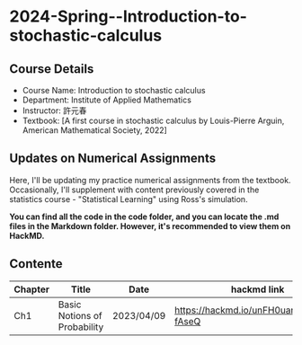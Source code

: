 # 2024-Spring--Introduction-to-stochastic-calculus
## Course Details
- Course Name: Introduction to stochastic calculus
- Department: Institute of Applied Mathematics
- Instructor: 許元春
- Textbook: [A first course in stochastic calculus by Louis-Pierre Arguin, American Mathematical Society, 2022]

## Updates on Numerical Assignments
Here, I'll be updating my practice numerical assignments from the textbook. Occasionally, I'll supplement with content previously covered in the statistics course - "Statistical Learning" using Ross's simulation.

**You can find all the code in the code folder, and you can locate the .md files in the Markdown folder. However, it's recommended to view them on HackMD.**
## Contente
| Chapter      | Title       | Date       | hackmd link       |
|-----------|-----------|-----------|-----------|
| Ch1 | Basic Notions of Probability| 2023/04/09 | https://hackmd.io/unFH0uarTIiyYAHm-fAseQ |

